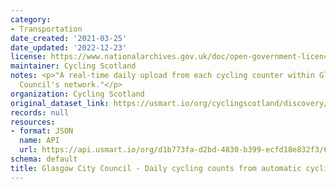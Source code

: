 ```yaml
---
category:
- Transportation
date_created: '2021-03-25'
date_updated: '2022-12-23'
license: https://www.nationalarchives.gov.uk/doc/open-government-licence/version/3/
maintainer: Cycling Scotland
notes: <p>"A real-time daily upload from each cycling counter within Glasgow City
  Council's network."</p>
organization: Cycling Scotland
original_dataset_link: https://usmart.io/org/cyclingscotland/discovery/discovery-view-detail/af7fedef-7a7a-413f-a5c9-46b8eeeabeda
records: null
resources:
- format: JSON
  name: API
  url: https://api.usmart.io/org/d1b773fa-d2bd-4830-b399-ecfd18e832f3/657f6f93-932b-4851-ae21-830b321c185d/1/urql
schema: default
title: Glasgow City Council - Daily cycling counts from automatic cycling counters
---
```

